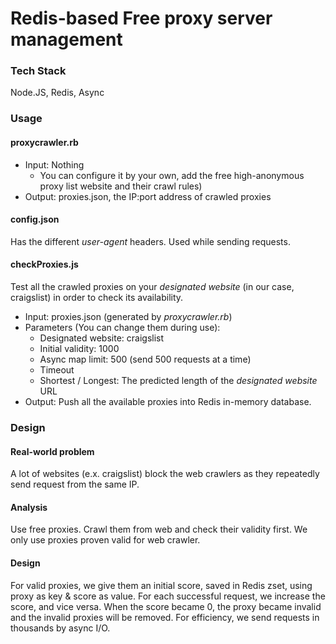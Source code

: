 # Redis-based Free proxy server management
### Tech Stack
Node.JS, Redis, Async
### Usage
#### proxycrawler.rb
- Input: Nothing
  - You can configure it by your own, add the free high-anonymous proxy list website and their crawl rules)
- Output: proxies.json, the IP:port address of crawled proxies

#### config.json
Has the different _user-agent_ headers. Used while sending requests. 

#### checkProxies.js
Test all the crawled proxies on your _designated website_ (in our case, craigslist) in order to check its availability. 

- Input: proxies.json (generated by _proxycrawler.rb_)
- Parameters (You can change them during use):
  - Designated website: craigslist
  - Initial validity: 1000
  - Async map limit: 500 (send 500 requests at a time)
  - Timeout
  - Shortest / Longest: The predicted length of the _designated website_ URL
- Output: Push all the available proxies into Redis in-memory database.

### Design
#### Real-world problem
A lot of websites (e.x. craigslist) block the web crawlers as they repeatedly send request from the same IP. 
#### Analysis
Use free proxies. Crawl them from web and check their validity first. We only use proxies proven valid for web crawler. 
#### Design
For valid proxies, we give them an initial score, saved in Redis zset, using proxy as key & score as value. For each successful request, we increase the score, and vice versa. When the score became 0, the proxy became invalid and the invalid proxies will be removed. For efficiency, we send requests in thousands by async I/O. 
